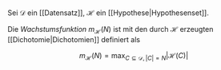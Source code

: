 Sei $\mathcal{D}$ ein [[Datensatz]], $\mathcal{H}$ ein [[Hypothese|Hypothesenset]].

Die *Wachstumsfunktion* $m_\mathcal{H}(N)$ ist mit den durch $\mathcal{H}$ erzeugten [[Dichotomie|Dichotomien]] definiert als

$$
	m_\mathcal{H}(N) = \max_{C \subseteq \mathcal{D}, |C| = N} |\mathcal{H}(C)|
$$